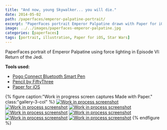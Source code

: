 ```yaml
---
title: "And now, young Skywalker... you will die."
date: 2014-05-02
path: /paperfaces/emperor-palpatine-portrait/
excerpt: "PaperFaces portrait Emperor Palpatine drawn with Paper for iOS on an iPad."
image: ../../images/paperfaces-emperor-palpatine.jpg
categories: [paperfaces]
tags: [portrait, illustration, Paper for iOS, Star Wars]
---
```


PaperFaces portrait of Emperor Palpatine using force lighting in Episode VI: Return of the Jedi.

**Tools used:**

- [Pogo Connect Bluetooth Smart Pen](https://www.amazon.com/gp/product/B009K448L4/ref=as_li_ss_tl?ie=UTF8&camp=1789&creative=390957&creativeASIN=B009K448L4&linkCode=as2&tag=mademist-20)
- [Pencil by FiftyThree](https://www.amazon.com/FiftyThree-Digital-Stylus-Pencil-iPhone/dp/B01JJBUYR4/ref=as_li_ss_tl?keywords=pencil+53&qid=1550586265&s=gateway&sr=8-3&linkCode=ll1&tag=mademist-20&linkId=0134793cb840affff60f2e45a7f64678&language=en_US)
- [Paper for iOS](https://paper.bywetransfer.com/)

{% figure caption:"Work in progress screen captures Made with Paper." class:"gallery-3-col" %}
[![Work in process screenshot](../../images/paperfaces-emperor-palpatine-process-1-600.jpg)](../../images/paperfaces-emperor-palpatine-process-1-lg.jpg) [![Work in process screenshot](../../images/paperfaces-emperor-palpatine-process-2-600.jpg)](../../images/paperfaces-emperor-palpatine-process-2-lg.jpg) [![Work in process screenshot](../../images/paperfaces-emperor-palpatine-process-3-600.jpg)](../../images/paperfaces-emperor-palpatine-process-3-lg.jpg) [![Work in process screenshot](../../images/paperfaces-emperor-palpatine-process-4-600.jpg)](../../images/paperfaces-emperor-palpatine-process-4-lg.jpg) [![Work in process screenshot](../../images/paperfaces-emperor-palpatine-process-5-600.jpg)](../../images/paperfaces-emperor-palpatine-process-5-lg.jpg) [![Work in process screenshot](../../images/paperfaces-emperor-palpatine-process-6-600.jpg)](../../images/paperfaces-emperor-palpatine-process-6-lg.jpg) [![Work in process screenshot](../../images/paperfaces-emperor-palpatine-process-7-600.jpg)](../../images/paperfaces-emperor-palpatine-process-7-lg.jpg)
{% endfigure %}
